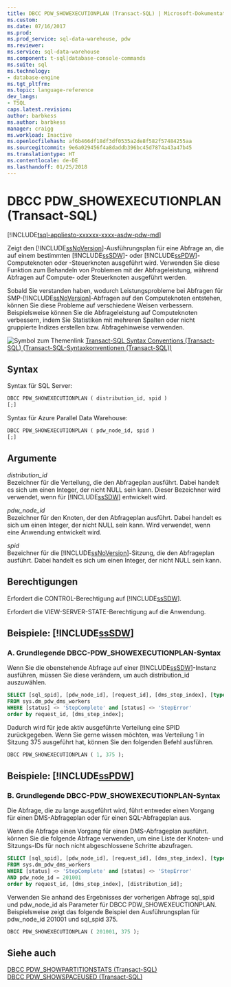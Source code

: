 ```yaml
---
title: DBCC PDW_SHOWEXECUTIONPLAN (Transact-SQL) | Microsoft-Dokumentation
ms.custom: 
ms.date: 07/16/2017
ms.prod: 
ms.prod_service: sql-data-warehouse, pdw
ms.reviewer: 
ms.service: sql-data-warehouse
ms.component: t-sql|database-console-commands
ms.suite: sql
ms.technology:
- database-engine
ms.tgt_pltfrm: 
ms.topic: language-reference
dev_langs:
- TSQL
caps.latest.revision: 
author: barbkess
ms.author: barbkess
manager: craigg
ms.workload: Inactive
ms.openlocfilehash: af6b466df18df3df0535a2de8f582f57484255aa
ms.sourcegitcommit: 9e6a029456f4a8daddb396bc45d7874a43a47b45
ms.translationtype: HT
ms.contentlocale: de-DE
ms.lasthandoff: 01/25/2018
---
```

# <a name="dbcc-pdwshowexecutionplan-transact-sql"></a>DBCC PDW_SHOWEXECUTIONPLAN (Transact-SQL)
[!INCLUDE[tsql-appliesto-xxxxxx-xxxx-asdw-pdw-md](../../includes/tsql-appliesto-xxxxxx-xxxx-asdw-pdw-md.md)]

Zeigt den [!INCLUDE[ssNoVersion](../../includes/ssnoversion-md.md)]-Ausführungsplan für eine Abfrage an, die auf einem bestimmten [!INCLUDE[ssSDW](../../includes/sssdw-md.md)]- oder [!INCLUDE[ssPDW](../../includes/sspdw-md.md)]-Computeknoten oder -Steuerknoten ausgeführt wird. Verwenden Sie diese Funktion zum Behandeln von Problemen mit der Abfrageleistung, während Abfragen auf Compute- oder Steuerknoten ausgeführt werden.
  
Sobald Sie verstanden haben, wodurch Leistungsprobleme bei Abfragen für SMP-[!INCLUDE[ssNoVersion](../../includes/ssnoversion-md.md)]-Abfragen auf den Computeknoten entstehen, können Sie diese Probleme auf verschiedene Weisen verbessern. Beispielsweise können Sie die Abfrageleistung auf Computeknoten verbessern, indem Sie Statistiken mit mehreren Spalten oder nicht gruppierte Indizes erstellen bzw. Abfragehinweise verwenden.
  
![Symbol zum Themenlink](../../database-engine/configure-windows/media/topic-link.gif "Topic link icon") [Transact-SQL Syntax Conventions &#40;Transact-SQL&#41; (Transact-SQL-Syntaxkonventionen (Transact-SQL))](../../t-sql/language-elements/transact-sql-syntax-conventions-transact-sql.md)
  
## <a name="syntax"></a>Syntax  
Syntax für SQL Server:

```sql
DBCC PDW_SHOWEXECUTIONPLAN ( distribution_id, spid )  
[;]  
```  
Syntax für Azure Parallel Data Warehouse:
  
```sql
DBCC PDW_SHOWEXECUTIONPLAN ( pdw_node_id, spid )  
[;]  
```  
  
## <a name="arguments"></a>Argumente  
 *distribution_id*  
 Bezeichner für die Verteilung, die den Abfrageplan ausführt. Dabei handelt es sich um einen Integer, der nicht NULL sein kann. Dieser Bezeichner wird verwendet, wenn für [!INCLUDE[ssSDW](../../includes/sssdw-md.md)] entwickelt wird.  
  
 *pdw_node_id*  
 Bezeichner für den Knoten, der den Abfrageplan ausführt. Dabei handelt es sich um einen Integer, der nicht NULL sein kann. Wird verwendet, wenn eine Anwendung entwickelt wird.  
  
 *spid*  
 Bezeichner für die [!INCLUDE[ssNoVersion](../../includes/ssnoversion-md.md)]-Sitzung, die den Abfrageplan ausführt. Dabei handelt es sich um einen Integer, der nicht NULL sein kann.  
  
## <a name="permissions"></a>Berechtigungen  
 Erfordert die CONTROL-Berechtigung auf [!INCLUDE[ssSDW](../../includes/sssdw-md.md)].  
  
Erfordert die VIEW-SERVER-STATE-Berechtigung auf die Anwendung.
  
## <a name="examples-includesssdwincludessssdw-mdmd"></a>Beispiele: [!INCLUDE[ssSDW](../../includes/sssdw-md.md)]  
  
### <a name="a-dbcc-pdwshowexecutionplan-basic-syntax"></a>A. Grundlegende DBCC-PDW_SHOWEXECUTIONPLAN-Syntax  
 Wenn Sie die obenstehende Abfrage auf einer [!INCLUDE[ssSDW](../../includes/sssdw-md.md)]-Instanz ausführen, müssen Sie diese verändern, um auch distribution_id auszuwählen.  
  
```sql
SELECT [sql_spid], [pdw_node_id], [request_id], [dms_step_index], [type], [start_time], [end_time], [status], [distribution_id]  
FROM sys.dm_pdw_dms_workers   
WHERE [status] <> 'StepComplete' and [status] <> 'StepError'  
order by request_id, [dms_step_index];  
```  
  
Dadurch wird für jede aktiv ausgeführte Verteilung eine SPID zurückgegeben. Wenn Sie gerne wissen möchten, was Verteilung 1 in Sitzung 375 ausgeführt hat, können Sie den folgenden Befehl ausführen.
  
```sql
DBCC PDW_SHOWEXECUTIONPLAN ( 1, 375 );  
```  

## <a name="examples-includesspdwincludessspdw-mdmd"></a>Beispiele: [!INCLUDE[ssPDW](../../includes/sspdw-md.md)]  
### <a name="b-dbcc-pdwshowexecutionplan-basic-syntax"></a>B. Grundlegende DBCC-PDW_SHOWEXECUTIONPLAN-Syntax  
 Die Abfrage, die zu lange ausgeführt wird, führt entweder einen Vorgang für einen DMS-Abfrageplan oder für einen SQL-Abfrageplan aus.  
  
Wenn die Abfrage einen Vorgang für einen DMS-Abfrageplan ausführt. können Sie die folgende Abfrage verwenden, um eine Liste der Knoten- und Sitzungs-IDs für noch nicht abgeschlossene Schritte abzufragen.
  
```sql
SELECT [sql_spid], [pdw_node_id], [request_id], [dms_step_index], [type], [start_time], [end_time], [status]   
FROM sys.dm_pdw_dms_workers   
WHERE [status] <> 'StepComplete' and [status] <> 'StepError'  
AND pdw_node_id = 201001   
order by request_id, [dms_step_index], [distribution_id];  
```  
  
Verwenden Sie anhand des Ergebnisses der vorherigen Abfrage sql_spid und pdw_node_id als Parameter für DBCC PDW_SHOWEXEUCTIONPLAN. Beispielsweise zeigt das folgende Beispiel den Ausführungsplan für pdw_node_id 201001 und sql_spid 375.
  
```sql
DBCC PDW_SHOWEXECUTIONPLAN ( 201001, 375 );  
```  

## <a name="see-also"></a>Siehe auch
[DBCC PDW_SHOWPARTITIONSTATS &#40;Transact-SQL&#41;](dbcc-pdw-showpartitionstats-transact-sql.md)  
[DBCC PDW_SHOWSPACEUSED &#40;Transact-SQL&#41;](dbcc-pdw-showspaceused-transact-sql.md)
